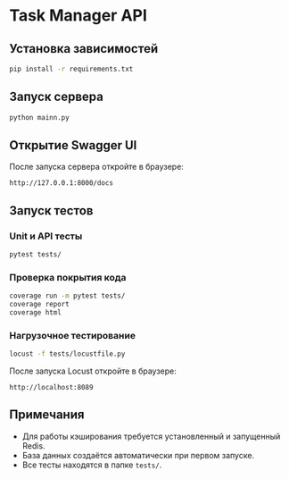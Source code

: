 # Task Manager API

## Установка зависимостей

```bash
pip install -r requirements.txt
```

## Запуск сервера

```bash
python mainn.py
```

## Открытие Swagger UI

После запуска сервера откройте в браузере:
```
http://127.0.0.1:8000/docs
```

## Запуск тестов

### Unit и API тесты

```bash
pytest tests/
```

### Проверка покрытия кода

```bash
coverage run -m pytest tests/
coverage report
coverage html
```

### Нагрузочное тестирование

```bash
locust -f tests/locustfile.py
```

После запуска Locust откройте в браузере:
```
http://localhost:8089
```

## Примечания
- Для работы кэширования требуется установленный и запущенный Redis.
- База данных создаётся автоматически при первом запуске.
- Все тесты находятся в папке `tests/`.
